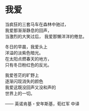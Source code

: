 # 我爱

当疯狂的三套马车在森林中驰过，  
我爱那渐渐静息的回声，  
当激烈的大笑过后，
我爱那懒洋洋的倦怠。

冬日的早晨，我爱头上  
洋溢的淡紫色暗光。  
在太阳点燃春天的地方，  
只有冬日粉红色的反光。  

我爱苍茫的旷野上  
逐渐闪现消失的颜色  
我爱这既没回声又没和声的  
世界上的一切。  

—— 英诺肯基・安年斯基，荀红军 中译
